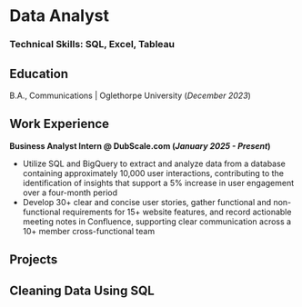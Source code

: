 # Data Analyst

### Technical Skills: SQL, Excel, Tableau

## Education
B.A., Communications | Oglethorpe University (_December 2023_)

## Work Experience
**Business Analyst Intern @ DubScale.com (_January 2025 - Present_)**
- Utilize SQL and BigQuery to extract and analyze data from a database containing approximately 10,000 user interactions, contributing to the identification of insights that support a 5% increase in user engagement over a four-month period
- Develop 30+ clear and concise user stories, gather functional and non-functional requirements for 15+ website features, and record actionable meeting notes in Confluence, supporting clear communication across a 10+ member cross-functional team

## Projects
Cleaning Data Using SQL
-
